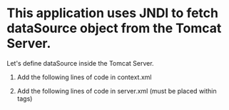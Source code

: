 # This application uses JNDI to fetch dataSource object from the Tomcat Server.

Let's define dataSource inside the Tomcat Server.

1. Add the following lines of code in context.xml 

	<ResourceLink   
	  name="jdbc/j4s"   
	  global="jdbc/j4s"   
	  type="javax.sql.DataSource"/>  

2. Add the following lines of code in server.xml (must be placed within <GlobalNamingResources/> tags)

	<Resource auth="Container" 
		name="jdbc/j4s" 
		global="jdbc/j4s" 
		type="javax.sql.DataSource"		
		url="jdbc:mysql://localhost:3306/angularjs" 
		driverClassName="com.mysql.cj.jdbc.Driver"
		username="******" 
		password="******" 	
		maxActive="100" 
		maxIdle="20" 
		maxWait="10000" 
		minIdle="5" />        
